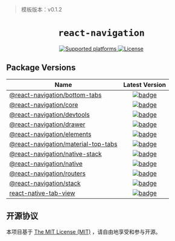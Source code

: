 > 模板版本：v0.1.2

<p align="center">
  <h1 align="center"> <code>react-navigation</code> </h1>
</p>
<p align="center">
    <a href="https://github.com/react-navigation/react-navigation">
        <img src="https://img.shields.io/badge/platforms-android%20|%20ios%20|%20harmony%20-lightgrey.svg" alt="Supported platforms" />
    </a>
    <a href="https://opensource.org/license/mit/">
        <img src="https://img.shields.io/badge/license-MIT-green.svg" alt="License" />
    </a>
</p>

## Package Versions

| Name                                                         |                                                                   Latest Version                                                                    |
| ------------------------------------------------------------ | :-------------------------------------------------------------------------------------------------------------------------------------------------: |
| [@react-navigation/bottom-tabs](./#)                         |       [![badge](https://img.shields.io/npm/v/@react-navigation/bottom-tabs.svg)](https://www.npmjs.com/package/@react-navigation/bottom-tabs)       |
| [@react-navigation/core](./#)                                |              [![badge](https://img.shields.io/npm/v/@react-navigation/core.svg)](https://www.npmjs.com/package/@react-navigation/core)              |
| [@react-navigation/devtools](./#)                            |          [![badge](https://img.shields.io/npm/v/@react-navigation/devtools.svg)](https://www.npmjs.com/package/@react-navigation/devtools)          |
| [@react-navigation/drawer](./#)                              |            [![badge](https://img.shields.io/npm/v/@react-navigation/drawer.svg)](https://www.npmjs.com/package/@react-navigation/drawer)            |
| [@react-navigation/elements](./react-navigation-elements.md) |          [![badge](https://img.shields.io/npm/v/@react-navigation/elements.svg)](https://www.npmjs.com/package/@react-navigation/elements)          |
| [@react-navigation/material-top-tabs](./#)                   | [![badge](https://img.shields.io/npm/v/@react-navigation/material-top-tabs.svg)](https://www.npmjs.com/package/@react-navigation/material-top-tabs) |
| [@react-navigation/native-stack](./#)                        |      [![badge](https://img.shields.io/npm/v/@react-navigation/native-stack.svg)](https://www.npmjs.com/package/@react-navigation/native-stack)      |
| [@react-navigation/native](./#)                              |            [![badge](https://img.shields.io/npm/v/@react-navigation/native.svg)](https://www.npmjs.com/package/@react-navigation/native)            |
| [@react-navigation/routers](./#)                             |           [![badge](https://img.shields.io/npm/v/@react-navigation/routers.svg)](https://www.npmjs.com/package/@react-navigation/routers)           |
| [@react-navigation/stack](./#)                               |             [![badge](https://img.shields.io/npm/v/@react-navigation/stack.svg)](https://www.npmjs.com/package/@react-navigation/stack)             |
| [react-native-tab-view](./#)                                 |               [![badge](https://img.shields.io/npm/v/react-native-tab-view.svg)](https://www.npmjs.com/package/react-native-tab-view)               |

## 开源协议

本项目基于 [The MIT License (MIT)](https://github.com/a7ul/react-native-exception-handler/blob/master/LICENSE) ，请自由地享受和参与开源。
